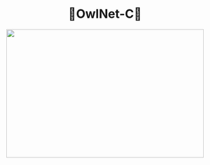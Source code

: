                                                      
<h1 align="center">🦉OwlNet-C🦉</h1>

<p align="center">
  <img width="460" height="300" src="https://user-images.githubusercontent.com/45668467/154863139-1bd528ff-9689-4574-9135-4975c30a1f22.gif">
</p>
